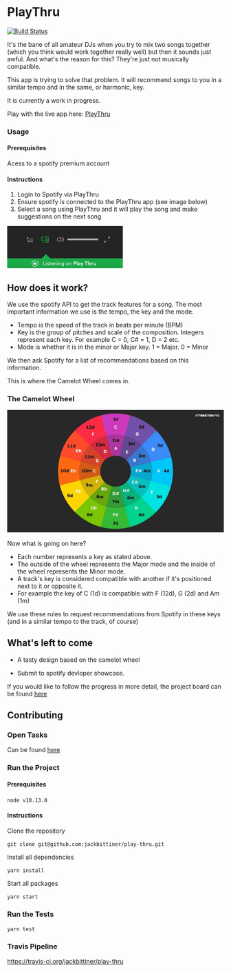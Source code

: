 # PlayThru

[![Build Status](https://travis-ci.org/jackbittiner/play-thru.svg?branch=master)](https://travis-ci.org/jackbittiner/play-thru)

It's the bane of all amateur DJs when you try to mix two songs together (which you think would work together really well) but then it sounds just awful. And what's the reason for this? They're just not musically compatible.

This app is trying to solve that problem. It will recommend songs to you in a similar tempo and in the same, or harmonic, key.

It is currently a work in progress.

Play with the live app here: [PlayThru](https://play-thru.herokuapp.com/)

### Usage

#### Prerequisites

Acess to a spotify premium account

#### Instructions

1.  Login to Spotify via PlayThru
2.  Ensure spotify is connected to the PlayThru app (see image below)
3.  Select a song using PlayThru and it will play the song and make suggestions on the next song

![connected-device](./readme-assets/connected-device.png)

## How does it work?

We use the spotify API to get the track features for a song. The most important information we use is the tempo, the key and the mode.

- Tempo is the speed of the track in beats per minute (BPM)
- Key is the group of pitches and scale of the composition. Integers represent each key. For example C = 0, C# = 1, D = 2 etc.
- Mode is whether it is in the minor or Major key. 1 = Major. 0 = Minor

We then ask Spotify for a list of recommendations based on this information.

This is where the Camelot Wheel comes in.

### The Camelot Wheel

![camelot-wheel](./readme-assets/camelot-wheel.jpg)

Now what is going on here?

- Each number represents a key as stated above.
- The outside of the wheel represents the Major mode and the inside of the wheel represents the Minor mode.
- A track's key is considered compatible with another if it's positioned next to it or opposite it.
- For example the key of C (1d) is compatible with F (12d), G (2d) and Am (1m)

We use these rules to request recommendations from Spotify in these keys (and in a similar tempo to the track, of course)

## What's left to come

- A tasty design based on the camelot wheel

- Submit to spotify devloper showcase.

If you would like to follow the progress in more detail, the project board can be found [here](https://github.com/jackbittiner/play-thru/projects/1)

## Contributing

### Open Tasks

Can be found [here](https://github.com/jackbittiner/play-thru/projects/1)

### Run the Project

#### Prerequisites

`node v10.13.0`

#### Instructions

Clone the repository

```
git clone git@github.com:jackbittiner/play-thru.git
```

Install all dependencies

```
yarn install
```

Start all packages

```
yarn start
```

### Run the Tests

```
yarn test
```

### Travis Pipeline

https://travis-ci.org/jackbittiner/play-thru
